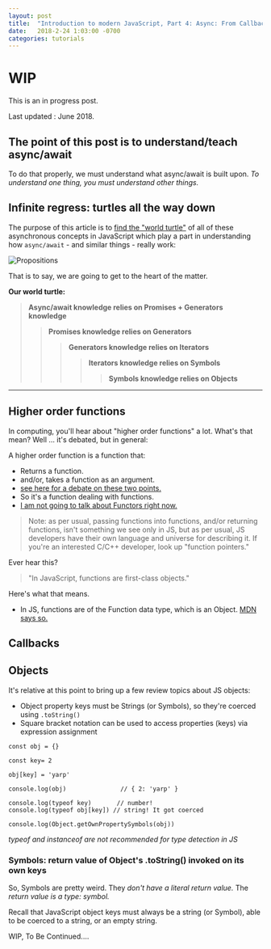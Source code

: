 ```yaml
---
layout: post
title:  "Introduction to modern JavaScript, Part 4: Async: From Callbacks To async/await, i.e. the infinite regress post"
date:   2018-2-24 1:03:00 -0700
categories: tutorials
---
```


# WIP
This is an in progress post.

Last updated : June 2018.

## The point of this post is to understand/teach async/await

To do that properly, we must understand what async/await is built upon. *To understand one thing, you must understand other things.*

## Infinite regress: turtles all the way down

The purpose of this article is to [find the "world turtle"](https://en.wikipedia.org/wiki/Turtles_all_the_way_down) of all of these asynchronous concepts in JavaScript which
play a part in understanding how `async/await` - and similar things - really work:

![Propositions](https://upload.wikimedia.org/wikipedia/commons/thumb/d/d4/Infinite_regress_en.svg/298px-Infinite_regress_en.svg.png)

That is to say, we are going to get to the heart of the matter.

**Our world turtle:**

> **Async/await knowledge relies on Promises + Generators knowledge**
>> **Promises knowledge relies on Generators**
>>> **Generators knowledge relies on Iterators**
>>>> **Iterators knowledge relies on Symbols**
>>>>> **Symbols knowledge relies on Objects**

------
## Higher order functions

In computing, you'll hear about "higher order functions" a lot. What's that mean? Well ... it's debated, but in general:

A higher order function is a function that:
- Returns a function.
- and/or, takes a function as an argument.
- [see here for a debate on these two points.](https://en.wikipedia.org/wiki/Talk%3AHigher-order_function)
- So it's a function dealing with functions.
- [I am not going to talk about Functors right now.](https://en.wikipedia.org/wiki/Talk%3AHigher-order_function#Is_%22higher-order_function%22_synonymous_with_%22functor%22?)

> Note: as per usual, passing functions into functions, and/or returning functions, isn't something we see only in JS, but as per usual, JS developers have their own language and universe for describing it. If you're an interested C/C++ developer, look up "function pointers."

Ever hear this?

>"In JavaScript, functions are first-class objects."

Here's what that means.

- In JS, functions are of the Function data type, which is an Object. [MDN says so.](https://developer.mozilla.org/en-US/docs/Web/JavaScript/Reference/Functions)

## Callbacks

## Objects

It's relative at this point to bring up a few review topics about JS objects:
- Object property keys must be Strings (or Symbols), so they're coerced using `.toString()`
- Square bracket notation can be used to access properties (keys) via expression assignment

```
const obj = {}

const key= 2

obj[key] = 'yarp'                 

console.log(obj)               // { 2: 'yarp' }

console.log(typeof key)       // number!
console.log(typeof obj[key]) // string! It got coerced

console.log(Object.getOwnPropertySymbols(obj))
```
*typeof and instanceof are not recommended for type detection in JS*


### Symbols: return value of Object's .toString() invoked on its own keys
So, Symbols are pretty weird. They *don't have a literal return value.* The *return value is a type: symbol.*

Recall that JavaScript object keys must always be a string (or Symbol), able to be coerced to a string, or an empty string.

WIP, To Be Continued....

